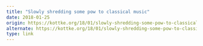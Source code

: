```yaml
---
title: "Slowly shredding some pow to classical music"
date: 2018-01-25
origin: https://kottke.org/18/01/slowly-shredding-some-pow-to-classical-music
alternate: https://kottke.org/18/01/slowly-shredding-some-pow-to-classical-music
type: link
---
```


